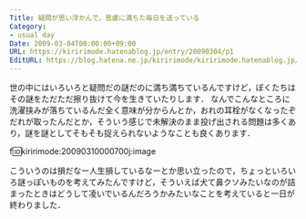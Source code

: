 ```yaml
---
Title: 疑問が思い浮かんで，思慮に満ちた毎日を送っている
Category:
- usual day
Date: 2009-03-04T00:00:00+09:00
URL: https://kiririmode.hatenablog.jp/entry/20090304/p1
EditURL: https://blog.hatena.ne.jp/kiririmode/kiririmode.hatenablog.jp/atom/entry/8454420450078213394
---
```



世の中にはいろいろと疑問だの謎だのに満ち満ちているんですけど，ぼくたちはその謎をただただ擦り抜けて今を生きていたりします．
なんでこんなところに洗濯挟みが落ちているんだ全く意味が分からんとか，おれの耳栓がなくなったぞだれが取ったんだとか，そういう感じで未解決のまま投げ出される問題は多くあり，謎を謎としてそもそも捉えられないようなことも良くあります．

f:id:kiririmode:20090310000700j:image

こういうのは損だなー人生損しているなーとか思い立ったので，ちょっといろいろ謎っぽいものを考えてみたんですけど，そういえば犬て鼻クソみたいなのが詰まったときはどうして凌いでいるんだろうかみたいなことを考えていると一日が終わりました．
